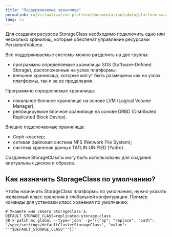 ```yaml
---
title: "Поддерживаемые хранилища"
permalink: ru/virtualization-platform/documentation/admin/platform-management/storage/supported-storage.html
lang: ru
---
```


Для создания ресурсов StorageClass необходимо подключить одно или несколько хранилищ, которые обеспечат управление ресурсами PersistentVolume.

Все поддерживаемые системы можно разделить на две группы:
- программно определяемые хранилища SDS (Software-Defined Storage), расположенные на узлах платформы; 
- внешние хранилаща, которые могут быть размещены как на узлах платформы, так и за ее пределеами.

Программно определяемые хранилища:
- локальное блочное хранилище на основе LVM (Logical Volume Manager);
- реплицируемое блочное хранилище на основе DRBD (Distributed Replicated Block Device).

Внешне подключаемые хранилища:
- Ceph-кластер;
- сетевая файловая система NFS (Network File System);
- система хранения данных TATLIN.UNIFIED (Yadro).

Созданные StorageClass’ы могу быть использованы для создания виртуальных дисков и образов.

## Как назначить StorageClass по умолчанию?

Чтобы назначить StorageClass платформы по умолчанию, нужно указать желаемый класс хранения в глобальной конфигурации.
Пример команды для установки класс хранения по умолчанию:

```shell
# Укажите имя своего StorageClass'a.
DEFAULT_STORAGE_CLASS=replicated-storage-class
d8 k patch mc global --type='json' -p='[{"op": "replace", "path": "/spec/settings/defaultClusterStorageClass", "value": "'"$DEFAULT_STORAGE_CLASS"'"}]'
```
